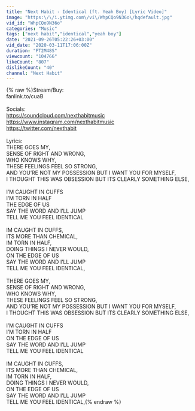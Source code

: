 ```yaml
---
title: "Next Habit - Identical (ft. Yeah Boy) [Lyric Video]"
image: "https:\/\/i.ytimg.com\/vi\/WhpCQo9N36o\/hqdefault.jpg"
vid_id: "WhpCQo9N36o"
categories: "Music"
tags: ["next habit","identical","yeah boy"]
date: "2021-09-26T05:22:26+03:00"
vid_date: "2020-03-11T17:06:00Z"
duration: "PT2M48S"
viewcount: "104766"
likeCount: "807"
dislikeCount: "40"
channel: "Next Habit"
---
```

{% raw %}Stream/Buy:<br />fanlink.to/cuaB<br /><br />Socials:<br /><a rel="nofollow" target="blank" href="https://soundcloud.com/nexthabitmusic">https://soundcloud.com/nexthabitmusic</a><br /><a rel="nofollow" target="blank" href="https://www.instagram.com/nexthabitmusic">https://www.instagram.com/nexthabitmusic</a><br /><a rel="nofollow" target="blank" href="https://twitter.com/nexthabit">https://twitter.com/nexthabit</a><br /><br />Lyrics:<br />THERE GOES MY,<br />SENSE OF RIGHT AND WRONG,<br />WHO KNOWS WHY,<br />THESE FEELINGS FEEL SO STRONG,<br />AND YOUʼRE NOT MY POSSESSION BUT I WANT YOU FOR MYSELF,<br />I THOUGHT THIS WAS OBSESSION BUT ITS CLEARLY SOMETHING ELSE,<br /><br />I’M CAUGHT IN CUFFS<br />I’M TORN IN HALF<br />THE EDGE OF US<br />SAY THE WORD AND I’LL JUMP<br />TELL ME YOU FEEL IDENTICAL<br /><br />IM CAUGHT IN CUFFS,<br />ITS MORE THAN CHEMICAL,<br />IM TORN IN HALF,<br />DOING THINGS I NEVER WOULD, <br />ON THE EDGE OF US<br />SAY THE WORD AND IʼLL JUMP<br />TELL ME YOU FEEL IDENTICAL,<br /><br />THERE GOES MY,<br />SENSE OF RIGHT AND WRONG,<br />WHO KNOWS WHY,<br />THESE FEELINGS FEEL SO STRONG,<br />AND YOUʼRE NOT MY POSSESSION BUT I WANT YOU FOR MYSELF,<br />I THOUGHT THIS WAS OBSESSION BUT ITS CLEARLY SOMETHING ELSE,<br /><br />I’M CAUGHT IN CUFFS<br />I’M TORN IN HALF<br />ON THE EDGE OF US<br />SAY THE WORD AND I’LL JUMP<br />TELL ME YOU FEEL IDENTICAL<br /><br />IM CAUGHT IN CUFFS,<br />ITS MORE THAN CHEMICAL,<br />IM TORN IN HALF,<br />DOING THINGS I NEVER WOULD, <br />ON THE EDGE OF US<br />SAY THE WORD AND IʼLL JUMP<br />TELL ME YOU FEEL IDENTICAL,{% endraw %}
